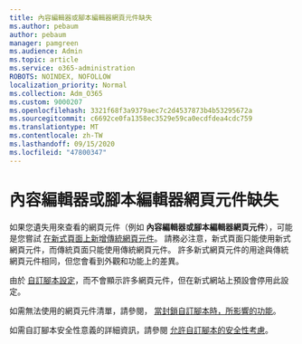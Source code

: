 ```yaml
---
title: 內容編輯器或腳本編輯器網頁元件缺失
ms.author: pebaum
author: pebaum
manager: pamgreen
ms.audience: Admin
ms.topic: article
ms.service: o365-administration
ROBOTS: NOINDEX, NOFOLLOW
localization_priority: Normal
ms.collection: Adm_O365
ms.custom: 9000207
ms.openlocfilehash: 3321f68f3a9379aec7c2d4537873b4b53295672a
ms.sourcegitcommit: c6692ce0fa1358ec3529e59ca0ecdfdea4cdc759
ms.translationtype: MT
ms.contentlocale: zh-TW
ms.lasthandoff: 09/15/2020
ms.locfileid: "47800347"
---
```

# <a name="content-editor-or-script-editor-web-parts-are-missing"></a>內容編輯器或腳本編輯器網頁元件缺失

如果您遺失用來查看的網頁元件（例如 **內容編輯器或腳本編輯器網頁元件**），可能是您嘗試 [在新式頁面上新增傳統網頁元件](https://support.office.com/article/classic-and-modern-web-part-experiences-3fdae6c3-8fc1-49ab-8708-8c104b882e64)。 請務必注意，新式頁面只能使用新式網頁元件，而傳統頁面只能使用傳統網頁元件。 許多新式網頁元件的用途與傳統網頁元件相同，但您會看到外觀和功能上的差異。

由於 [自訂腳本設定](https://docs.microsoft.com/sharepoint/allow-or-prevent-custom-script)，而不會顯示許多網頁元件，但在新式網站上預設會停用此設定。 

如需無法使用的網頁元件清單，請參閱， [當封鎖自訂腳本時，所影響的功能](https://docs.microsoft.com/sharepoint/allow-or-prevent-custom-script#features-affected-when-custom-script-is-blocked)。

如需自訂腳本安全性意義的詳細資訊，請參閱 [允許自訂腳本的安全性考慮](https://docs.microsoft.com/sharepoint/security-considerations-of-allowing-custom-script)。

